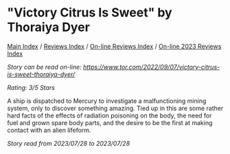 # "Victory Citrus Is Sweet" by Thoraiya Dyer

[Main Index](../../../README.md) / [Reviews Index](../../README.md) / [On-line Reviews Index](../README.md) / [On-line 2023 Reviews Index](README.md)

*Story can be read on-line: <https://www.tor.com/2022/09/07/victory-citrus-is-sweet-thoraiya-dyer/>*

*Rating: 3/5 Stars*

A ship is dispatched to Mercury to investigate a malfunctioning mining system, only to discover something amazing. Tied up in this are some rather hard facts of the effects of radiation poisoning on the body, the need for fuel and grown spare body parts, and the desire to be the first at making contact with an alien lifeform.

*Story read from 2023/07/28 to 2023/07/28*
